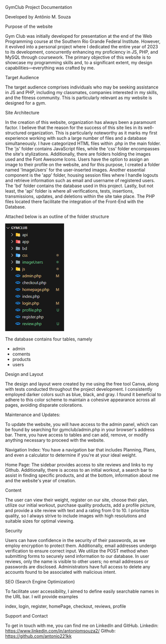 GymClub Project Documentation

Developed by Antônio M. Souza


Purpose of the website

Gym Club was initially developed for presentation at the end of the Web Programming course at the Southern Rio Grande Federal Institute. However, it evolved into a personal project where I dedicated the entire year of 2023 to its development, concurrently enhancing my proficiency in JS, PHP, and MySQL through coursework. The primary objective of this website is to showcase my programming skills and, to a significant extent, my design capabilities—everything was crafted by me.

Target Audience

The target audience comprises individuals who may be seeking assistance in JS and PHP, including my classmates, companies interested in my skills, and the fitness community. This is particularly relevant as my website is designed for a gym.

Site Architecture

In the creation of this website, organization has always been a paramount factor. I believe that the reason for the success of this site lies in its well-structured organization. This is particularly noteworthy as it marks my first experience working with such a large number of files and a database simultaneously.
I have categorized HTML files within .php in the main folder. The 'js' folder contains JavaScript files, while the 'css' folder encompasses the site's stylizations. Additionally, there are folders holding the images used and the Font Awesome Icons. Users have the option to assign an image to their profile on the website, and for this purpose, I created a folder named 'ImageUsers' for the user-inserted images.
Another essential component is the 'app' folder, housing session files where I handle logouts and retrieve information such as email and username of registered users. The 'bd' folder contains the database used in this project. Lastly, but not least, the 'api' folder is where all verifications, tests, insertions, transmissions, updates, and deletions within the site take place. The PHP files located there facilitate the integration of the Front-End with the Database.

Attached below is an outline of the folder structure

<img src="/folder.png">

The database contains four tables, namely

- admin
- coments
- products
- users

Design and Layout

The design and layout were created by me using the free tool Canva, along with tests conducted throughout the project development. I consistently employed darker colors such as blue, black, and gray. I found it beneficial to adhere to this color scheme to maintain a cohesive appearance across all pages, avoiding disparate colorations.

Maintenance and Updates:

To update the website, you will have access to the admin panel, which can be found by searching for gymclub/admin.php in your browser's address bar. There, you have access to tables and can add, remove, or modify anything necessary to proceed with the website.

Navigation
Index: You have a navigation bar that includes Planning, Plans, and even a calculator to determine if you're at your ideal weight.

Home Page:  The sidebar provides access to site reviews and links to my Github. Additionally, there is access to an initial workout, a search bar to assist in finding specific products, and at the bottom, information about me and the website's year of creation.


Content

The user can view their weight, register on our site, choose their plan, utilize our initial workout, purchase quality products, add a profile picture, and provide a site review with text and a rating from 0 to 10. I prioritize quality, so I always strive to include images with high resolutions and suitable sizes for optimal viewing.

Security

Users can have confidence in the security of their passwords, as we employ encryption to protect them. Additionally, email addresses undergo verification to ensure correct input. We utilize the POST method when submitting forms to securely send information to our database. In user reviews, only the name is visible to other users; no email addresses or passwords are disclosed. Administrators have full access to delete any accounts found to be associated with malicious intent.

SEO (Search Engine Optimization)

To facilitate user accessibility, I aimed to define easily searchable names in the URL bar. I will provide examples

index,
login,
register,
homePage,
checkout,
reviews,
profile

Support and Contact

To get in touch with me, you can find me on LinkedIn and GitHub.
Linkedin: https://www.linkedin.com/in/antoniomsouza2/
Github: https://github.com/antonio221kk
